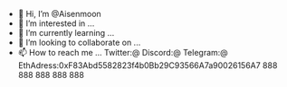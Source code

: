 - 👋 Hi, I’m @Aisenmoon
- 👀 I’m interested in ...
- 🌱 I’m currently learning ...
- 💞️ I’m looking to collaborate on ...
- 📫 How to reach me ...
Twitter:@
Discord:@
Telegram:@
EthAdress:0xF83Abd5582823f4b0Bb29C93566A7a90026156A7
888
888
888
888
888
<!---
Aisenmoon/Aisenmoon is a ✨ special ✨ repository because its `README.md` (this file) appears on your GitHub profile.
You can click the Preview link to take a look at your changes.
--->
